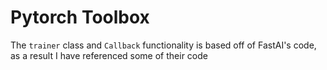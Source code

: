 # Pytorch Toolbox

The `trainer` class and `Callback` functionality is based off of FastAI's code, as a result I have referenced some of their code

